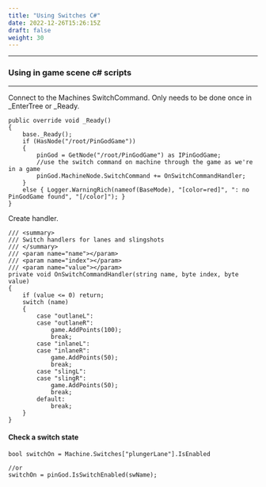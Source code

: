```yaml
---
title: "Using Switches C#"
date: 2022-12-26T15:26:15Z
draft: false
weight: 30
---
```


---
### Using in game scene c# scripts
---

Connect to the Machines SwitchCommand. Only needs to be done once in _EnterTree or _Ready.

```
public override void _Ready()
{
    base._Ready();
    if (HasNode("/root/PinGodGame"))
    {
        pinGod = GetNode("/root/PinGodGame") as IPinGodGame;
        //use the switch command on machine through the game as we're in a game
        pinGod.MachineNode.SwitchCommand += OnSwitchCommandHandler;
    }
    else { Logger.WarningRich(nameof(BaseMode), "[color=red]", ": no PinGodGame found", "[/color]"); }
}
```

Create handler.

```
/// <summary>
/// Switch handlers for lanes and slingshots
/// </summary>
/// <param name="name"></param>
/// <param name="index"></param>
/// <param name="value"></param>
private void OnSwitchCommandHandler(string name, byte index, byte value)
{
    if (value <= 0) return;
    switch (name)
    {
        case "outlaneL":
        case "outlaneR":
            game.AddPoints(100);
            break;
        case "inlaneL":
        case "inlaneR":
            game.AddPoints(50);
            break;
        case "slingL":
        case "slingR":
            game.AddPoints(50);
            break;
        default:
            break;
    }
}
```

#### Check a switch state

```
bool switchOn = Machine.Switches["plungerLane"].IsEnabled

//or
switchOn = pinGod.IsSwitchEnabled(swName);
```